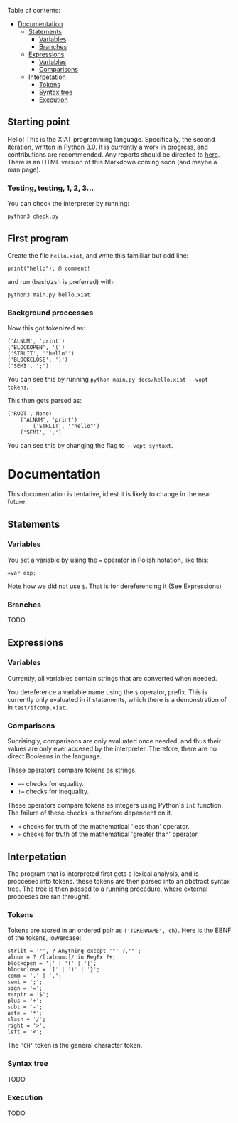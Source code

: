 
Table of contents:
- [Documentation](#documentation)
	- [Statements](#statements)
		- [Variables](#variables)
		- [Branches](#branches)
	- [Expressions](#expressions)
		- [Variables](#variables-1)
		- [Comparisons](#comparisons)
	- [Interpetation](#interpetation)
		- [Tokens](#tokens)
		- [Syntax tree](#syntax-tree)
		- [Execution](#execution)


## Starting point

Hello! This is the XIAT programming language.
Specifically, the second iteration, written in Python 3.0.
It is currently a work in progress, and contributions are recommended.
Any reports should be directed to [here](https://github.com/xiat-lang/xiat-IT2/issues).
There is an HTML version of this Markdown coming soon (and maybe a man page).

### Testing, testing, 1, 2, 3...
You can check the interpreter by running:
```
python3 check.py
```

## First program

Create the file `hello.xiat`, and write this familliar but odd line:
```
print("hello"); @ comment!
```
and run (bash/zsh is preferred) with:
```
python3 main.py hello.xiat
```

### Background proccesses

Now this got tokenized as:
```
('ALNUM', 'print')
('BLOCKOPEN', '(')
('STRLIT', '"hello"')
('BLOCKCLOSE', ')')
('SEMI', ';')
```
You can see this by running `python main.py docs/hello.xiat --vopt tokens`.

This then gets parsed as:
```
('ROOT', None)
	('ALNUM', 'print')
		('STRLIT', '"hello"')
	('SEMI', ';')
```
You can see this by changing the flag to `--vopt syntaxt`.

# Documentation

This documentation is tentative, id est it is likely to change in the near future.

## Statements

### Variables

You set a variable by using the `=` operator in Polish notation, like this:
```
=var exp;
```
Note how we did not use `$`. That is for dereferencing it (See Expressions)

### Branches

TODO

## Expressions

### Variables

Currently, all variables contain strings that are converted when needed.

You dereference a variable name using the `$` operator, prefix.
This is currently only evaluated in if statements, which
there is a demonstration of in `test/ifcomp.xiat`.

### Comparisons

Suprisingly, comparisons are only evaluated once needed,
and thus their values are only ever accesed by the interpreter.
Therefore, there are no direct Booleans in the language.

These operators compare tokens as strings.
- `==` checks for equality.
- `!=` checks for inequality.

These operators compare tokens as integers using Python's `int` function.
The failure of these checks is therefore dependent on it.
- `<` checks for truth of the mathematical 'less than' operator.
- `>` checks for truth of the mathematical 'greater than' operator.

## Interpetation

The program that is interpreted first gets a lexical analysis,
and is proccesed into tokens. these tokens are then parsed into an
abstract syntax tree. The tree is then passed to a running
procedure, where external procceses are ran throughit.

### Tokens

Tokens are stored in an ordered pair as `('TOKENNAME', ch)`.
Here is the EBNF of the tokens, lowercase:
```
strlit = '"', ? Anything except '"' ?,'"';
alnum = ? /[:alnum:]/ in RegEx ?+;
blockopen = '[' | '(' | '{';
blockclose = ']' | ')' | '}';
comm = '.' | ',';
semi = ';';
sign = '=';
varptr = '$';
plus = '+';
subt = '-';
aste = '*';
slash = '/';
right = '>';
left = '<';
```
The `'CH'` token is the general character token.

### Syntax tree

TODO

### Execution

TODO
